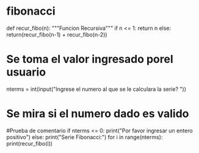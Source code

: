 # fibonacci
def recur_fibo(n):
   """Funcion Recursiva"""
   if n <= 1:
       return n
   else:
       return(recur_fibo(n-1) + recur_fibo(n-2))


# Se toma el valor ingresado porel usuario
nterms = int(input("Ingrese el numero al que se le calculara la serie? "))

# Se mira si el numero dado es valido
#Prueba de comentario
if nterms <= 0:
   print("Por favor ingresar un entero positivo")
else:
   print("Serie Fibonacci:")
   for i in range(nterms):
       print(recur_fibo(i))
